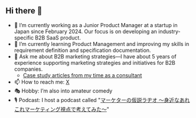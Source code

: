 ## Hi there 👋

<!-- **Godzilla-DX/Godzilla-DX** is a ✨ _special_ ✨ repository because its `README.md` (this file) appears on your GitHub profile.-->

- 🔭 I’m currently working as a Junior Product Manager at a startup in Japan since February 2024. Our focus is on developing an industry-specific B2B SaaS product.
- 🌱 I’m currently learning Product Management and improving my skills in requirement definition and specification documentation.
- 💬 Ask me about B2B marketing strategies—I have about 5 years of experience supporting marketing strategies and initiatives for B2B companies.
  - [Case study articles from my time as a consultant](https://sairu.co.jp/member/1491/)
- 📫 How to reach me: [X](https://x.com/user_id_uk)
- 🎭 Hobby: I’m also into amateur comedy
- 🎙️ Podcast: I host a podcast called "[マーケターの仮説ラヂオ 〜身近なあれこれマーケティング視点で考えてみた〜](https://linktr.ee/kasetsu_radio)"
